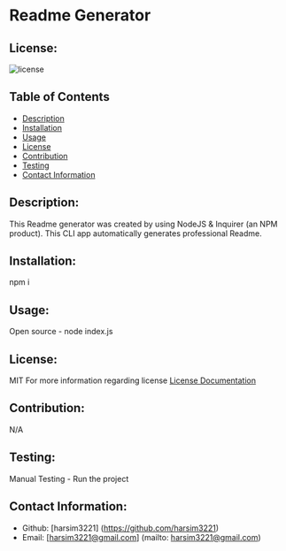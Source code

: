 # Readme Generator

  ## License:
  ![license](https://img.shields.io/badge/license-MIT-blue.svg)

  ## Table of Contents
  - [Description](#description)
  - [Installation](#installation)
  - [Usage](#usage)
  - [License](#license)
  - [Contribution](#contribution)
  - [Testing](#testing)  
  - [Contact Information](#contact-information)


  ## Description:
  This Readme generator was created by using NodeJS & Inquirer (an NPM product). This CLI app automatically generates professional Readme.

  ## Installation:
  npm i

  ## Usage:
  Open source - node index.js

  ## License:
  MIT
   For more information regarding license
  [License Documentation](https://choosealicense.com/licenses/)

  ## Contribution:
  N/A

  ## Testing:
  Manual Testing - Run the project

  ## Contact Information:
  - Github: [harsim3221] (https://github.com/harsim3221)
  - Email: [harsim3221@gmail.com] (mailto: harsim3221@gmail.com)
  